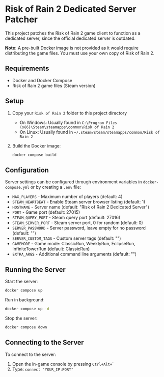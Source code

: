 # Risk of Rain 2 Dedicated Server Patcher

This project patches the Risk of Rain 2 game client to function as a dedicated server, since the official dedicated server is outdated.

**Note:** A pre-built Docker image is not provided as it would require distributing the game files. You must use your own copy of Risk of Rain 2.

## Requirements

- Docker and Docker Compose
- Risk of Rain 2 game files (Steam version)

## Setup

1. Copy your `Risk of Rain 2` folder to this project directory
   - On Windows: Usually found in `C:\Program Files (x86)\Steam\steamapps\common\Risk of Rain 2`
   - On Linux: Usually found in `~/.steam/steam/steamapps/common/Risk of Rain 2`

2. Build the Docker image:
   ```bash
   docker compose build
   ```

## Configuration

Server settings can be configured through environment variables in `docker-compose.yml` or by creating a `.env` file:

- `MAX_PLAYERS` - Maximum number of players (default: 4)
- `STEAM_HEARTBEAT` - Enable Steam server browser listing (default: 1)
- `HOSTNAME` - Server name (default: "Risk of Rain 2 Dedicated Server")
- `PORT` - Game port (default: 27015)
- `STEAM_QUERY_PORT` - Steam query port (default: 27016)
- `STEAM_SERVER_PORT` - Steam server port, 0 for random (default: 0)
- `SERVER_PASSWORD` - Server password, leave empty for no password (default: "")
- `SERVER_CUSTOM_TAGS` - Custom server tags (default: "")
- `GAMEMODE` - Game mode: ClassicRun, WeeklyRun, EclipseRun, InfiniteTowerRun (default: ClassicRun)
- `EXTRA_ARGS` - Additional command line arguments (default: "")

## Running the Server

Start the server:
```bash
docker compose up
```

Run in background:
```bash
docker compose up -d
```

Stop the server:
```bash
docker compose down
```

## Connecting to the Server

To connect to the server:
1. Open the in-game console by pressing ``Ctrl+Alt+` ``
2. Type: `connect "YOUR_IP:PORT"`
